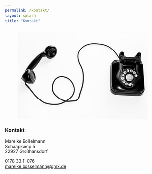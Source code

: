 ```yaml
---
permalink: /kontakt/
layout: splash
title: "Kontakt"
---
```


<figure class="align-right">
  <img src="https://github.com/mbosselmann/portfolio/blob/master/assets/images/kontakt.jpg?raw=true" alt="">
</figure>

### Kontakt: 

Mareike Boßelmann  
Schaapkamp 5  
22927 Großhansdorf

0178 33 11 076  
mareike.bosselmann@gmx.de

